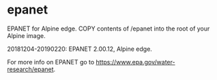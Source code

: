# epanet
EPANET for Alpine edge. COPY contents of /epanet into the root of your Alpine image.

20181204-20190220: EPANET 2.00.12, Alpine edge.

For more info on EPANET go to https://www.epa.gov/water-research/epanet.
